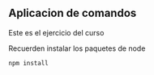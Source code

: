 ## Aplicacion de comandos

Este es el ejercicio del curso


Recuerden instalar los paquetes de node

```
npm install
```